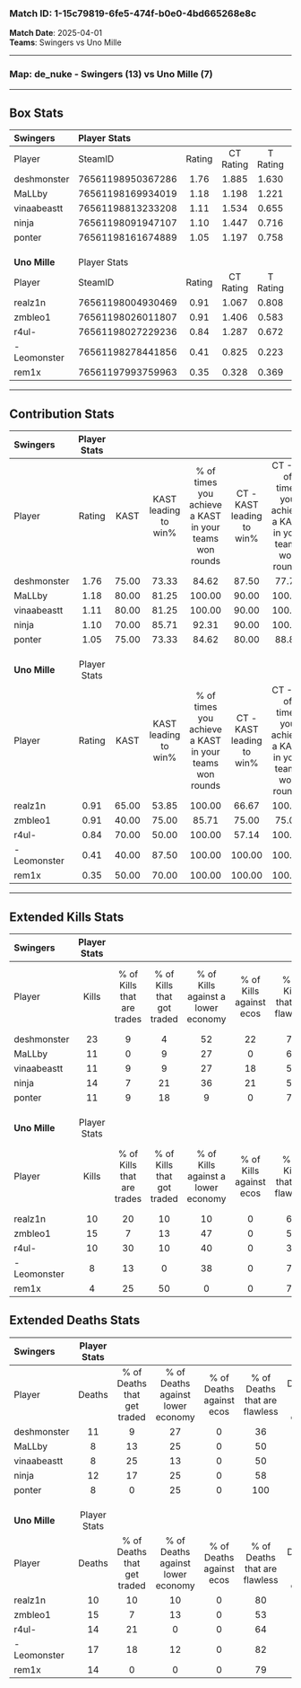 ### Match ID: 1-15c79819-6fe5-474f-b0e0-4bd665268e8c  
**Match Date**: 2025-04-01  
**Teams**: Swingers vs Uno Mille  

---  

### **Map**: de_nuke - Swingers (13) vs Uno Mille (7)  
---  

## Box Stats  

| **Swingers**  | Player Stats      |        |           |          |       |       |       |         |        |      |     |
| :- | :- | :-: | :-: | :-: | :-: | :-: | :-: | :-: | :-: | :-: | :-: |
| Player        | SteamID           | Rating | CT Rating | T Rating | KAST  |  ADR  | Kills | Assists | Deaths | K/D  | HS% |
| deshmonster   | 76561198950367286 |  1.76  |   1.885   |  1.630   | 75.00 | 134.5 |  23   |    3    |   11   | 2.09 | 47  |
| MaLLby        | 76561198169934019 |  1.18  |   1.198   |  1.221   | 80.00 | 75.3  |  11   |    6    |   8    | 1.38 | 54  |
| vinaabeastt   | 76561198813233208 |  1.11  |   1.534   |  0.655   | 80.00 | 59.8  |  11   |    3    |   8    | 1.38 | 54  |
| ninja         | 76561198091947107 |  1.10  |   1.447   |  0.716   | 70.00 | 69.1  |  14   |    4    |   12   | 1.17 | 57  |
| ponter        | 76561198161674889 |  1.05  |   1.197   |  0.758   | 75.00 | 55.2  |  11   |    0    |   8    | 1.38 | 54  |
|               |                   |        |           |          |       |       |       |         |        |      |     |
|               |                   |        |           |          |       |       |       |         |        |      |     |
|               |                   |        |           |          |       |       |       |         |        |      |     |
| **Uno Mille** | Player Stats      |        |           |          |       |       |       |         |        |      |     |
| Player        | SteamID           | Rating | CT Rating | T Rating | KAST  |  ADR  | Kills | Assists | Deaths | K/D  | HS% |
| realz1n       | 76561198004930469 |  0.91  |   1.067   |  0.808   | 65.00 | 62.5  |  10   |    2    |   10   | 1.00 | 40  |
| zmbleo1       | 76561198026011807 |  0.91  |   1.406   |  0.583   | 40.00 | 93.8  |  15   |    2    |   15   | 1.00 | 33  |
| r4ul-         | 76561198027229236 |  0.84  |   1.287   |  0.672   | 70.00 | 60.0  |  10   |    3    |   14   | 0.71 | 50  |
| -Leomonster   | 76561198278441856 |  0.41  |   0.825   |  0.223   | 40.00 | 48.3  |   8   |    2    |   17   | 0.47 | 25  |
| rem1x         | 76561197993759963 |  0.35  |   0.328   |  0.369   | 50.00 | 36.5  |   4   |    2    |   14   | 0.29 | 25  |
---  

## Contribution Stats  

| **Swingers**  | Player Stats |       |                      |                                                        |                           |                                                             |                          |                                                            |
| :- | :-: | :-: | :-: | :-: | :-: | :-: | :-: | :-: |
| Player        |    Rating    | KAST  | KAST leading to win% | % of times you achieve a KAST in your teams won rounds | CT - KAST leading to win% | CT - % of times you achieve a KAST in your teams won rounds | T - KAST leading to win% | T - % of times you achieve a KAST in your teams won rounds |
| deshmonster   |     1.76     | 75.00 |        73.33         |                         84.62                          |           87.50           |                            77.78                            |          57.14           |                           100.00                           |
| MaLLby        |     1.18     | 80.00 |        81.25         |                         100.00                         |           90.00           |                           100.00                            |          66.67           |                           100.00                           |
| vinaabeastt   |     1.11     | 80.00 |        81.25         |                         100.00                         |           90.00           |                           100.00                            |          66.67           |                           100.00                           |
| ninja         |     1.10     | 70.00 |        85.71         |                         92.31                          |           90.00           |                           100.00                            |          75.00           |                           75.00                            |
| ponter        |     1.05     | 75.00 |        73.33         |                         84.62                          |           80.00           |                            88.89                            |          60.00           |                           75.00                            |
|               |              |       |                      |                                                        |                           |                                                             |                          |                                                            |
|               |              |       |                      |                                                        |                           |                                                             |                          |                                                            |
|               |              |       |                      |                                                        |                           |                                                             |                          |                                                            |
| **Uno Mille** | Player Stats |       |                      |                                                        |                           |                                                             |                          |                                                            |
| Player        |    Rating    | KAST  | KAST leading to win% | % of times you achieve a KAST in your teams won rounds | CT - KAST leading to win% | CT - % of times you achieve a KAST in your teams won rounds | T - KAST leading to win% | T - % of times you achieve a KAST in your teams won rounds |
| realz1n       |     0.91     | 65.00 |        53.85         |                         100.00                         |           66.67           |                           100.00                            |          42.86           |                           100.00                           |
| zmbleo1       |     0.91     | 40.00 |        75.00         |                         85.71                          |           75.00           |                            75.00                            |          75.00           |                           100.00                           |
| r4ul-         |     0.84     | 70.00 |        50.00         |                         100.00                         |           57.14           |                           100.00                            |          42.86           |                           100.00                           |
| -Leomonster   |     0.41     | 40.00 |        87.50         |                         100.00                         |          100.00           |                           100.00                            |          75.00           |                           100.00                           |
| rem1x         |     0.35     | 50.00 |        70.00         |                         100.00                         |          100.00           |                           100.00                            |          50.00           |                           100.00                           |
---  

## Extended Kills Stats  

| **Swingers**  | Player Stats |                            |                            |                                    |                         |                              |                                 |                                       |                    |           |
| :- | :-: | :-: | :-: | :-: | :-: | :-: | :-: | :-: | :-: | :-: |
| Player        |    Kills     | % of Kills that are trades | % of Kills that got traded | % of Kills against a lower economy | % of Kills against ecos | % of Kills that are flawless | % of Kills that are close duels | % of Kills that are assisted by flash | Pistol Round Kills | AWP Kills |
| deshmonster   |      23      |             9              |             4              |                 52                 |           22            |              78              |                0                |                   0                   |         10         |     3     |
| MaLLby        |      11      |             0              |             9              |                 27                 |            0            |              64              |                9                |                   0                   |         0          |     3     |
| vinaabeastt   |      11      |             9              |             9              |                 27                 |           18            |              55              |                9                |                   0                   |         0          |     1     |
| ninja         |      14      |             7              |             21             |                 36                 |           21            |              57              |                7                |                   0                   |         0          |     0     |
| ponter        |      11      |             9              |             18             |                 9                  |            0            |              73              |                0                |                   0                   |         4          |     1     |
|               |              |                            |                            |                                    |                         |                              |                                 |                                       |                    |           |
|               |              |                            |                            |                                    |                         |                              |                                 |                                       |                    |           |
|               |              |                            |                            |                                    |                         |                              |                                 |                                       |                    |           |
| **Uno Mille** | Player Stats |                            |                            |                                    |                         |                              |                                 |                                       |                    |           |
| Player        |    Kills     | % of Kills that are trades | % of Kills that got traded | % of Kills against a lower economy | % of Kills against ecos | % of Kills that are flawless | % of Kills that are close duels | % of Kills that are assisted by flash | Pistol Round Kills | AWP Kills |
| realz1n       |      10      |             20             |             10             |                 10                 |            0            |              60              |                0                |                   0                   |         0          |     0     |
| zmbleo1       |      15      |             7              |             13             |                 47                 |            0            |              53              |                0                |                   0                   |         0          |     0     |
| r4ul-         |      10      |             30             |             10             |                 40                 |            0            |              30              |                0                |                   0                   |         0          |     0     |
| -Leomonster   |      8       |             13             |             0              |                 38                 |            0            |              75              |               13                |                   0                   |         0          |     0     |
| rem1x         |      4       |             25             |             50             |                 0                  |            0            |              75              |                0                |                   0                   |         1          |     1     |
## Extended Deaths Stats  

| **Swingers**  | Player Stats |                             |                                   |                          |                               |                            |                           |               |
| :- | :-: | :-: | :-: | :-: | :-: | :-: | :-: | :-: |
| Player        |    Deaths    | % of Deaths that get traded | % of Deaths against lower economy | % of Deaths against ecos | % of Deaths that are flawless | % of Deaths that are close | % of Deaths while blinded | Deaths to AWP |
| deshmonster   |      11      |              9              |                27                 |            0             |              36               |             9              |             0             |       1       |
| MaLLby        |      8       |             13              |                25                 |            0             |              50               |             0              |             0             |       0       |
| vinaabeastt   |      8       |             25              |                13                 |            0             |              50               |             0              |             0             |       0       |
| ninja         |      12      |             17              |                25                 |            0             |              58               |             0              |             0             |       0       |
| ponter        |      8       |              0              |                25                 |            0             |              100              |             0              |             0             |       0       |
|               |              |                             |                                   |                          |                               |                            |                           |               |
|               |              |                             |                                   |                          |                               |                            |                           |               |
|               |              |                             |                                   |                          |                               |                            |                           |               |
| **Uno Mille** | Player Stats |                             |                                   |                          |                               |                            |                           |               |
| Player        |    Deaths    | % of Deaths that get traded | % of Deaths against lower economy | % of Deaths against ecos | % of Deaths that are flawless | % of Deaths that are close | % of Deaths while blinded | Deaths to AWP |
| realz1n       |      10      |             10              |                10                 |            0             |              80               |             10             |             0             |       2       |
| zmbleo1       |      15      |              7              |                13                 |            0             |              53               |             13             |             0             |       4       |
| r4ul-         |      14      |             21              |                 0                 |            0             |              64               |             0              |             0             |       3       |
| -Leomonster   |      17      |             18              |                12                 |            0             |              82               |             0              |             0             |       1       |
| rem1x         |      14      |              0              |                 0                 |            0             |              79               |             0              |             0             |       4       |
